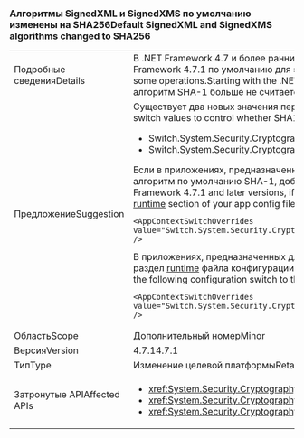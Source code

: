 ### <a name="default-signedxml-and-signedxms-algorithms-changed-to-sha256"></a><span data-ttu-id="0b696-101">Алгоритмы SignedXML и SignedXMS по умолчанию изменены на SHA256</span><span class="sxs-lookup"><span data-stu-id="0b696-101">Default SignedXML and SignedXMS algorithms changed to SHA256</span></span>

|   |   |
|---|---|
|<span data-ttu-id="0b696-102">Подробные сведения</span><span class="sxs-lookup"><span data-stu-id="0b696-102">Details</span></span>|<span data-ttu-id="0b696-103">В .NET Framework 4.7 и более ранних версий SignedXML и SignedCMS по умолчанию изменены на SHA-1 для некоторых операций. Начиная с .NET Framework 4.7.1 по умолчанию для этих операций включен SHA256.</span><span class="sxs-lookup"><span data-stu-id="0b696-103">In the .NET Framework 4.7 and earlier, SignedXML and SignedCMS default to SHA1 for some operations.Starting with the .NET Framework 4.7.1, SHA256 is enabled by default for these operations.</span></span> <span data-ttu-id="0b696-104">Это изменение было необходимо, поскольку алгоритм SHA-1 больше не считается безопасным.</span><span class="sxs-lookup"><span data-stu-id="0b696-104">This change is necessary because SHA1 is no longer considered to be secure.</span></span>|
|<span data-ttu-id="0b696-105">Предложение</span><span class="sxs-lookup"><span data-stu-id="0b696-105">Suggestion</span></span>|<span data-ttu-id="0b696-106">Существует два новых значения переключения контекста для выбора алгоритма SHA-1 (небезопасно) или SHA256 по умолчанию:</span><span class="sxs-lookup"><span data-stu-id="0b696-106">There are two new context switch values to control whether SHA1 (insecure) or SHA256 is used by default:</span></span><ul><li><span data-ttu-id="0b696-107">Switch.System.Security.Cryptography.Xml.UseInsecureHashAlgorithms</span><span class="sxs-lookup"><span data-stu-id="0b696-107">Switch.System.Security.Cryptography.Xml.UseInsecureHashAlgorithms</span></span></li><li><span data-ttu-id="0b696-108">Switch.System.Security.Cryptography.Pkcs.UseInsecureHashAlgorithms</span><span class="sxs-lookup"><span data-stu-id="0b696-108">Switch.System.Security.Cryptography.Pkcs.UseInsecureHashAlgorithms</span></span></li></ul><span data-ttu-id="0b696-109">Если в приложениях, предназначенных для .NET Framework 4.7.1 и более поздних версий, использование SHA256 нежелательно, можно восстановить алгоритм по умолчанию SHA-1, добавив следующую конфигурацию в раздел [runtime](~/docs/framework/configure-apps/file-schema/runtime/runtime-element.md) файла конфигурации приложения:</span><span class="sxs-lookup"><span data-stu-id="0b696-109">For applications that target the .NET Framework 4.7.1 and later versions, if the use of SHA256 is undesirable, you can restore the default to SHA1 by adding the following configuration switch to the [runtime](~/docs/framework/configure-apps/file-schema/runtime/runtime-element.md) section of your app config file:</span></span><pre><code class="language-xml">&lt;AppContextSwitchOverrides value=&quot;Switch.System.Security.Cryptography.Xml.UseInsecureHashAlgorithms=true;Switch.System.Security.Cryptography.Pkcs.UseInsecureHashAlgorithms=true&quot; /&gt;&#13;&#10;</code></pre><span data-ttu-id="0b696-110">В приложениях, предназначенных для .NET Framework 4.7 и более ранних версий, вы можете выбрать это изменение, добавив следующую конфигурацию в раздел [runtime](~/docs/framework/configure-apps/file-schema/runtime/runtime-element.md) файла конфигурации приложения:</span><span class="sxs-lookup"><span data-stu-id="0b696-110">For applications that target the .NET Framework 4.7 and earlier versions, you can opt into this change by adding the following configuration switch to the [runtime](~/docs/framework/configure-apps/file-schema/runtime/runtime-element.md) section of your app config file:</span></span><pre><code class="language-xml">&lt;AppContextSwitchOverrides value=&quot;Switch.System.Security.Cryptography.Xml.UseInsecureHashAlgorithms=false;Switch.System.Security.Cryptography.Pkcs.UseInsecureHashAlgorithms=false&quot; /&gt;&#13;&#10;</code></pre>|
|<span data-ttu-id="0b696-111">Область</span><span class="sxs-lookup"><span data-stu-id="0b696-111">Scope</span></span>|<span data-ttu-id="0b696-112">Дополнительный номер</span><span class="sxs-lookup"><span data-stu-id="0b696-112">Minor</span></span>|
|<span data-ttu-id="0b696-113">Версия</span><span class="sxs-lookup"><span data-stu-id="0b696-113">Version</span></span>|<span data-ttu-id="0b696-114">4.7.1</span><span class="sxs-lookup"><span data-stu-id="0b696-114">4.7.1</span></span>|
|<span data-ttu-id="0b696-115">Тип</span><span class="sxs-lookup"><span data-stu-id="0b696-115">Type</span></span>|<span data-ttu-id="0b696-116">Изменение целевой платформы</span><span class="sxs-lookup"><span data-stu-id="0b696-116">Retargeting</span></span>|
|<span data-ttu-id="0b696-117">Затронутые API</span><span class="sxs-lookup"><span data-stu-id="0b696-117">Affected APIs</span></span>|<ul><li><xref:System.Security.Cryptography.Pkcs.CmsSigner?displayProperty=nameWithType></li><li><xref:System.Security.Cryptography.Xml.SignedXml?displayProperty=nameWithType></li><li><xref:System.Security.Cryptography.Xml.Reference?displayProperty=nameWithType></li></ul>|

